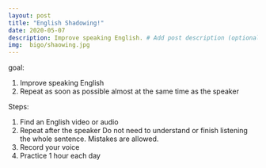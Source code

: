 ```yaml
---
layout: post
title: "English Shadowing!"
date: 2020-05-07
description: Improve speaking English. # Add post description (optional)
img:  bigo/shaowing.jpg
---
```


goal: 
1. Improve speaking English
2. Repeat as soon as possible almost at the same time as the speaker

Steps:
1. Find an English video or audio
2. Repeat after the speaker
	Do not need to understand or finish listening the whole sentence. Mistakes are allowed.
3. Record your voice
4. Practice 1 hour each day